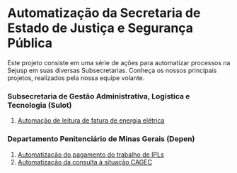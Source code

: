 # Automatização da Secretaria de Estado de Justiça e Segurança Pública 

Este projeto consiste em uma série de ações para automatizar processos na Sejusp em suas diversas Subsecretarias. Conheça os nossos principais projetos, realizados pela nossa equipe volante. 

### Subsecretaria de Gestão Administrativa, Logística e Tecnologia (Sulot)

 1. [Automação de leitura de fatura de energia elétrica](leitura_fatura_energia_bt.md)

### Departamento Penitenciário de Minas Gerais (Depen)

 1. [Automatização do pagamento do trabalho de IPLs​](pagamento_ipls.md)
 2. [Automatização da consulta à situação CAGEC](consulta_situacao_cagec.md)
 